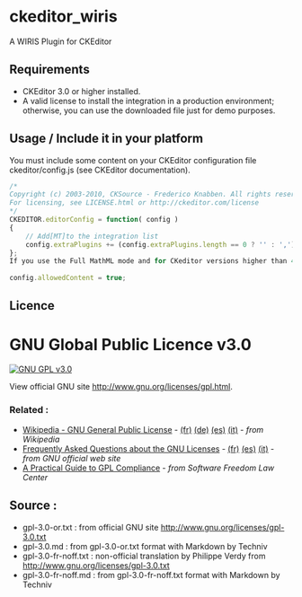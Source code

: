 # ckeditor_wiris

A WIRIS Plugin for CKEditor

## Requirements

* CKEditor 3.0 or higher installed.
* A valid license to install the integration in a production environment; otherwise, you can use the downloaded file just for demo purposes.

## Usage / Include it in your platform

You must include some content on your CKEditor configuration file ckeditor/config.js (see CKEditor documentation).

```js
/*
Copyright (c) 2003-2010, CKSource - Frederico Knabben. All rights reserved.
For licensing, see LICENSE.html or http://ckeditor.com/license
*/
CKEDITOR.editorConfig = function( config )
{
    // Add[MT]to the integration list
    config.extraPlugins += (config.extraPlugins.length == 0 ? '' : ',') + 'ckeditor_wiris';
};
If you use the Full MathML mode and for CKeditor versions higher than 4.0 you have to add this line as well:
 
config.allowedContent = true;
```

## Licence

GNU Global Public Licence v3.0
=========================

[![GNU GPL v3.0](http://www.gnu.org/graphics/gplv3-127x51.png)](http://www.gnu.org/licenses/gpl.html)

View official GNU site <http://www.gnu.org/licenses/gpl.html>.


### Related : 
 - [Wikipedia - GNU General Public License](http://en.wikipedia.org/wiki/GNU_General_Public_License) - 
   [(fr)](http://fr.wikipedia.org/wiki/Licence_publique_générale_GNU)
   [(de)](http://de.wikipedia.org/wiki/GNU_General_Public_License)
   [(es)](http://es.wikipedia.org/wiki/GNU_General_Public_License)
   [(it)](http://it.wikipedia.org/wiki/GNU_General_Public_License) - 
   _from Wikipedia_
 - [Frequently Asked Questions about the GNU Licenses](http://www.gnu.org/licenses/gpl-faq.en.html) - 
   [(fr)](http://www.gnu.org/licenses/gpl-faq.fr.html)
   [(es)](http://www.gnu.org/licenses/gpl-faq.es.html)
   [(it)](http://www.gnu.org/licenses/gpl-faq.it.html) - 
   _from GNU official web site_
 - [A Practical Guide to GPL Compliance](http://www.softwarefreedom.org/resources/2008/compliance-guide.html) - 
   _from Software Freedom Law Center_

## Source :
 - gpl-3.0-or.txt : from official GNU site <http://www.gnu.org/licenses/gpl-3.0.txt>
 - gpl-3.0.md : from gpl-3.0-or.txt format with Markdown by Techniv
 - gpl-3.0-fr-noff.txt : non-official translation by Philippe Verdy 
   from <http://www.gnu.org/licenses/gpl-3.0.txt>
 - gpl-3.0-fr-noff.md : from gpl-3.0-fr-noff.txt format with Markdown by Techniv



